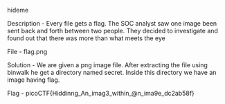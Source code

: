 hideme

Description - Every file gets a flag.
The SOC analyst saw one image been sent back and forth between two people. They decided to investigate and found out that there was more than what meets the eye

File - flag.png

Solution - We are given a png image file. After extracting the file using binwalk he get a directory named secret. Inside this directory we have an image having flag.

Flag - picoCTF{Hiddinng_An_imag3_within_@n_ima9e_dc2ab58f}
